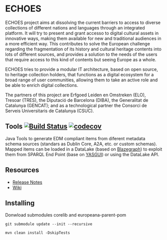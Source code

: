 # ECHOES

ECHOES project aims at dissolving the current barriers to access to diverse collections of different nations and languages through an integrated platform. It will try to present and grant accesso to digital cultural assets in innovative ways, making them available for new and traditional audiences in a more efficient way. This contributes to solve the European challenge regarding the fragmentation of its history and cultural heritage contents into lots of different sources, and provides a solution to the needs of the users that require access to this kind of contents but seeing Europe as a whole.

ECHOES tries to provide a modular IT architecture, based on open source, to heritage collection holders, that functions as a digital ecosystem for a broad range of user communities, allowing them to take an active role and be able to enrich digital collections.

The partners of this project are Erfgoed Leiden en Omstreken (ELO), Tresoar (TRES), the Diputació de Barcelona (DIBA), the Generalitat de Catalunya (GENCAT); and as a technological partner the Consorci de Serveis Universitaris de Catalunya (CSUC).

## Tools [![Build Status](https://travis-ci.org/CSUC/ECHOES-Tools.svg?branch=develop)](https://travis-ci.org/CSUC/ECHOES-Tools) [![codecov](https://codecov.io/gh/CSUC/ECHOES-Tools/branch/develop/graph/badge.svg)](https://codecov.io/gh/CSUC/ECHOES-Tools)
Java Tools to generate EDM compliant items from diferent metadata schema sources (standars as Dublin Core, A2A, etc. or custom schemas).
Mapped items can be loaded in a DataLake (based on [Blazegraph](https://github.com/blazegraph)) to exploit them from SPARQL End Point (base on [YASGUI](https://github.com/OpenTriply/YASGUI)) or using the DataLake API.

## Resources
* [Release Notes](../../releases)
* [Wiki](../../wiki/Home)

## Installing

Donwload submodules corelib and europeana-parent-pom

```
git submodule update --init --recursive
```
```
mvn clean install -DskipTests
```

